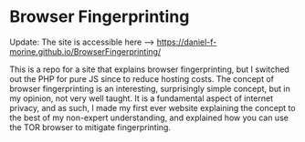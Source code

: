 # Browser Fingerprinting
Update: The site is accessible here --> https://daniel-f-morine.github.io/BrowserFingerprinting/

This is a repo for a site that explains browser fingerprinting, but I switched out the PHP for pure JS since to reduce hosting costs. The concept of browser fingerprinting is an interesting, surprisingly simple concept, but in my opinion, not very well taught.  It is a fundamental aspect of internet privacy, and as such, I made my first ever website explaining the concept to the best of my non-expert understanding, and explained how you can use the TOR browser to mitigate fingerprinting.
